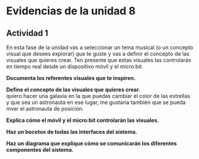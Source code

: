 
# Evidencias de la unidad 8

## Actividad 1  
En esta fase de la unidad vas a seleccionar un tema musical (o un concepto visual que desees explorar) que te guste y vas a definir el concepto de las visuales que quieres crear. Ten presente que estas visuales las controlarás en tiempo real desde un dispositivo móvil y el micro:bit.


**Documenta los referentes visuales que te inspiren.**    


**Define el concepto de las visuales que quieres crear.**   
quiero hacer una galaxia en la que puedas cambiar el color de las estrellas y que sea un astronauta en ese lugar, me gustaria también que se pueda mver el astronauta de posición. 

**Explica cómo el móvil y el micro:bit controlarán las visuales.**    


**Haz un bocetos de todas las interfaces del sistema.**   


**Haz un diagrama que explique cómo se comunicarán los diferentes componentes del sistema.**   



